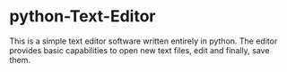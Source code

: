 # python-Text-Editor
This is a simple text editor software written entirely in python. The editor provides basic capabilities to open new text files, edit and finally, save them.
